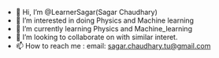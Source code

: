 - 👋 Hi, I’m @LearnerSagar(Sagar Chaudhary)
- 👀 I’m interested in doing Physics and Machine learning
- 🌱 I’m currently learning Physics and Machine_learning
- 💞️ I’m looking to collaborate on with similar interet.
- 📫 How to reach me : email: sagar.chaudhary.tu@gmail.com

<!---
LearnerSagar/LearnerSagar is a ✨ special ✨ repository because its `README.md` (this file) appears on your GitHub profile.
You can click the Preview link to take a look at your changes.
--->
